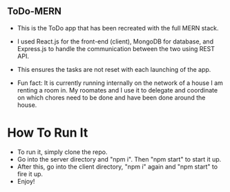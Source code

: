 ## ToDo-MERN

- This is the ToDo app that has been recreated with the full MERN stack.
- I used React.js for the front-end (client), MongoDB for database, and Express.js to handle the communication between the two using REST API.
- This ensures the tasks are not reset with each launching of the app.

- Fun fact: It is currently running internally on the network of a house I am renting a room in. My roomates and I use it to delegate and coordinate on which chores need to be done and have been done around the house.

# How To Run It

- To run it, simply clone the repo.
- Go into the server directory and "npm i". Then "npm start" to start it up.
- After this, go into the client directory, "npm i" again and "npm start" to fire it up.
- Enjoy!
